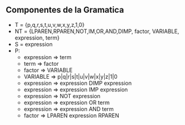 ## Componentes de la Gramatica
- T = {p,q,r,s,t,u,v,w,x,y,z,1,0}
- NT = {LPAREN,RPAREN,NOT,IM,OR,AND,DIMP, factor, VARIABLE, expression, term}
- S = expression
- P:
  - expression => term
  - term => factor
  - factor => VARIABLE
  - VARIABLE => p|q|r|s|t|u|v|w|x|y|z|1|0
  - expression => expression DIMP expression
  - expression => expression IMP expression
  - expression => NOT expression
  - expression => expression OR term
  - expression => expression AND term
  - factor => LPAREN expression RPAREN

 
